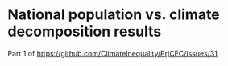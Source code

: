 # National population vs. climate decomposition results

Part 1 of <https://github.com/ClimateInequality/PrjCEC/issues/31>
